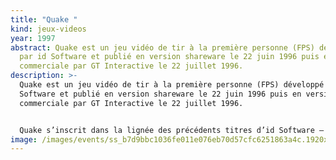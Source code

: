 ```yaml
---
title: "Quake "
kind: jeux-videos
year: 1997
abstract: Quake est un jeu vidéo de tir à la première personne (FPS) développé
  par id Software et publié en version shareware le 22 juin 1996 puis en version
  commerciale par GT Interactive le 22 juillet 1996.
description: >-
  Quake est un jeu vidéo de tir à la première personne (FPS) développé par id
  Software et publié en version shareware le 22 juin 1996 puis en version
  commerciale par GT Interactive le 22 juillet 1996.


  Quake s’inscrit dans la lignée des précédents titres d’id Software — Wolfenstein 3D, Doom et Doom II — dont il se distingue grâce à un moteur 3D permettant d’afficher la totalité des éléments du jeu en trois dimensions. Le jeu se déroule dans un futur proche dans lequel des chercheurs ont réussi à développer un prototype permettant la téléportation.
image: /images/events/ss_b7d9bbc1036fe011e076eb70d57cfc6251863a4c.1920x1080.jpg
---
```

